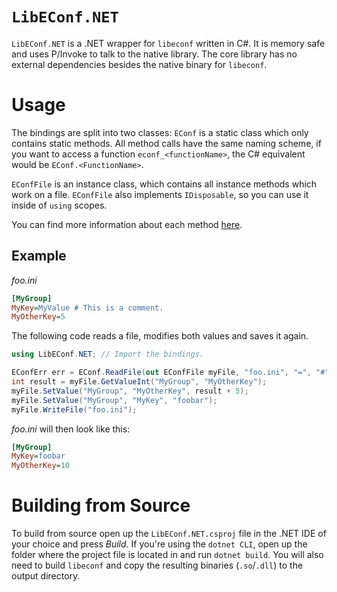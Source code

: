 # `LibEConf.NET`
`LibEConf.NET` is a .NET wrapper for `libeconf` written in C#. It is memory safe and uses P/Invoke to talk to the native library. The core library has no external dependencies besides the native binary for `libeconf`.

# Usage
The bindings are split into two classes: `EConf` is a static class which only contains static methods. All method calls have the same naming scheme,
if you want to access a function `econf_<functionName>`, the C# equivalent would be `EConf.<FunctionName>`.

`EConfFile` is an instance class, which contains all instance methods which work on a file. `EConfFile` also implements `IDisposable`, so you can use it inside of `using` scopes.

You can find more information about each method [here](methods.md).

## Example
_foo.ini_
```ini
[MyGroup]
MyKey=MyValue # This is a comment.
MyOtherKey=5
```
The following code reads a file, modifies both values and saves it again.
```cs
using LibEConf.NET; // Import the bindings.

EConfErr err = EConf.ReadFile(out EConfFile myFile, "foo.ini", "=", "#");   // Open the file for reading.
int result = myFile.GetValueInt("MyGroup", "MyOtherKey");                   // Get the value for "MyOtherKey" from the file.
myFile.SetValue("MyGroup", "MyOtherKey", result + 5);                       // Set the value for "MyOtherKey" to 5 + 5.
myFile.SetValue("MyGroup", "MyKey", "foobar");                              // Set "MyKey" to "foobar".
myFile.WriteFile("foo.ini");                                                // Save the file.
```
_foo.ini_ will then look like this:
```ini
[MyGroup]
MyKey=foobar
MyOtherKey=10
```

# Building from Source
To build from source open up the `LibEConf.NET.csproj` file in the .NET IDE of your choice and press _Build_.
If you're using the `dotnet CLI`, open up the folder where the project file is located in and run `dotnet build`.
You will also need to build `libeconf` and copy the resulting binaries (`.so`/`.dll`) to the output directory.
